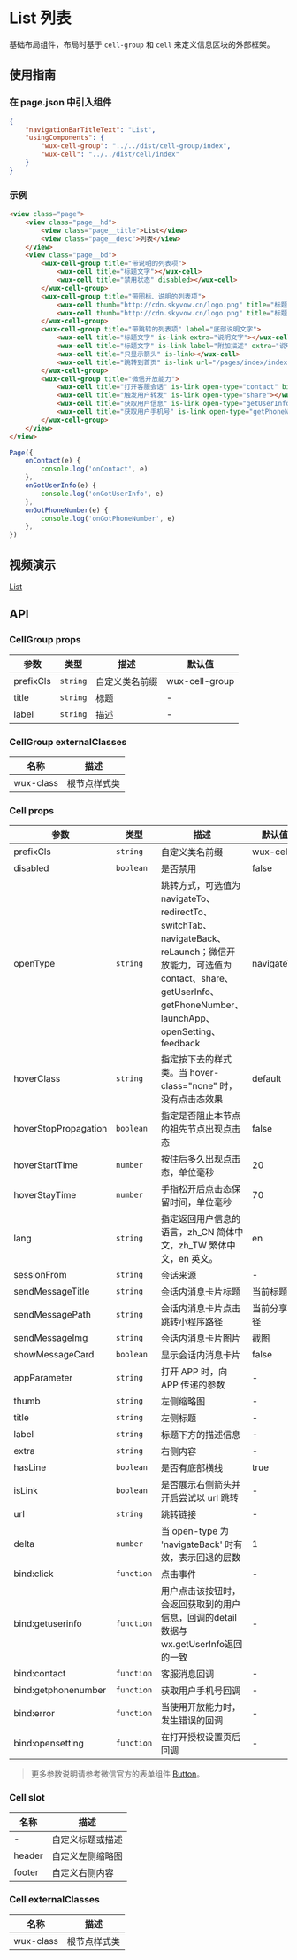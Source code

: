 # List 列表

基础布局组件，布局时基于 `cell-group` 和 `cell` 来定义信息区块的外部框架。

## 使用指南

### 在 page.json 中引入组件

```json
{
    "navigationBarTitleText": "List",
    "usingComponents": {
        "wux-cell-group": "../../dist/cell-group/index",
        "wux-cell": "../../dist/cell/index"
    }
}
```

### 示例

```html
<view class="page">
    <view class="page__hd">
        <view class="page__title">List</view>
        <view class="page__desc">列表</view>
    </view>
    <view class="page__bd">
        <wux-cell-group title="带说明的列表项">
            <wux-cell title="标题文字"></wux-cell>
            <wux-cell title="禁用状态" disabled></wux-cell>
        </wux-cell-group>
        <wux-cell-group title="带图标、说明的列表项">
            <wux-cell thumb="http://cdn.skyvow.cn/logo.png" title="标题文字" extra="说明文字"></wux-cell>
            <wux-cell thumb="http://cdn.skyvow.cn/logo.png" title="标题文字" extra="说明文字"></wux-cell>
        </wux-cell-group>
        <wux-cell-group title="带跳转的列表项" label="底部说明文字">
            <wux-cell title="标题文字" is-link extra="说明文字"></wux-cell>
            <wux-cell title="标题文字" is-link label="附加描述" extra="说明文字"></wux-cell>
            <wux-cell title="只显示箭头" is-link></wux-cell>
            <wux-cell title="跳转到首页" is-link url="/pages/index/index" open-type="switchTab"></wux-cell>
        </wux-cell-group>
        <wux-cell-group title="微信开放能力">
            <wux-cell title="打开客服会话" is-link open-type="contact" bind:contact="onContact"></wux-cell>
            <wux-cell title="触发用户转发" is-link open-type="share"></wux-cell>
            <wux-cell title="获取用户信息" is-link open-type="getUserInfo" bind:getuserinfo="onGotUserInfo"></wux-cell>
            <wux-cell title="获取用户手机号" is-link open-type="getPhoneNumber" bind:getphonenumber="onGotPhoneNumber"></wux-cell>
        </wux-cell-group>
    </view>
</view>
```

```js
Page({
    onContact(e) {
        console.log('onContact', e)
    },
    onGotUserInfo(e) {
        console.log('onGotUserInfo', e)
    },
    onGotPhoneNumber(e) {
        console.log('onGotPhoneNumber', e)
    },
})
```

## 视频演示

[List](./_media/list.mp4 ':include :type=iframe width=375px height=667px')

## API

### CellGroup props

| 参数 | 类型 | 描述 | 默认值 |
| --- | --- | --- | --- |
| prefixCls | `string` | 自定义类名前缀 | wux-cell-group |
| title | `string` | 标题 | - |
| label | `string` | 描述 | - |

### CellGroup externalClasses

| 名称 | 描述 |
| --- | --- |
| wux-class | 根节点样式类 |

### Cell props

| 参数 | 类型 | 描述 | 默认值 |
| --- | --- | --- | --- |
| prefixCls | `string` | 自定义类名前缀 | wux-cell |
| disabled | `boolean` | 是否禁用 | false |
| openType | `string` | 跳转方式，可选值为 navigateTo、redirectTo、switchTab、navigateBack、reLaunch；微信开放能力，可选值为 contact、share、getUserInfo、getPhoneNumber、launchApp、openSetting、feedback | navigateTo |
| hoverClass | `string` | 指定按下去的样式类。当 hover-class="none" 时，没有点击态效果 | default |
| hoverStopPropagation | `boolean` | 指定是否阻止本节点的祖先节点出现点击态 | false |
| hoverStartTime | `number` | 按住后多久出现点击态，单位毫秒 | 20 |
| hoverStayTime | `number` | 手指松开后点击态保留时间，单位毫秒 | 70 |
| lang | `string` | 指定返回用户信息的语言，zh_CN 简体中文，zh_TW 繁体中文，en 英文。 | en |
| sessionFrom | `string` | 会话来源 | - |
| sendMessageTitle | `string` | 会话内消息卡片标题 | 当前标题 |
| sendMessagePath | `string` | 会话内消息卡片点击跳转小程序路径 | 当前分享路径 |
| sendMessageImg | `string` | 会话内消息卡片图片 | 截图 |
| showMessageCard | `boolean` | 显示会话内消息卡片 | false |
| appParameter | `string` | 打开 APP 时，向 APP 传递的参数 | - |
| thumb | `string` | 左侧缩略图 | - |
| title | `string` | 左侧标题 | - |
| label | `string` | 标题下方的描述信息 | - |
| extra | `string` | 右侧内容 | - |
| hasLine | `boolean` | 是否有底部横线 | true |
| isLink | `boolean` | 是否展示右侧箭头并开启尝试以 url 跳转 | - |
| url | `string` | 跳转链接 | - |
| delta | `number` | 当 open-type 为 'navigateBack' 时有效，表示回退的层数 | 1 |
| bind:click | `function` | 点击事件 | - |
| bind:getuserinfo | `function` | 用户点击该按钮时，会返回获取到的用户信息，回调的detail数据与wx.getUserInfo返回的一致 | - 
| bind:contact | `function` | 客服消息回调 | - |
| bind:getphonenumber | `function` | 获取用户手机号回调 | - |
| bind:error | `function` | 当使用开放能力时，发生错误的回调 | - |
| bind:opensetting | `function` | 在打开授权设置页后回调 | - |

> 更多参数说明请参考微信官方的表单组件 [Button](https://developers.weixin.qq.com/miniprogram/dev/component/button.html)。

### Cell slot

| 名称 | 描述 |
| --- | --- |
| - | 自定义标题或描述 |
| header | 自定义左侧缩略图 |
| footer | 自定义右侧内容 |

### Cell externalClasses

| 名称 | 描述 |
| --- | --- |
| wux-class | 根节点样式类 |